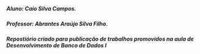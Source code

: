 ##### Aluno: *Caio Silva Campos.*
##### Professor: *Abrantes Araújo Silva Filho.*

##### Repostiório criado para publicação de trabalhos promovidos na aula de Desenvolvimento de Banco de Dados I